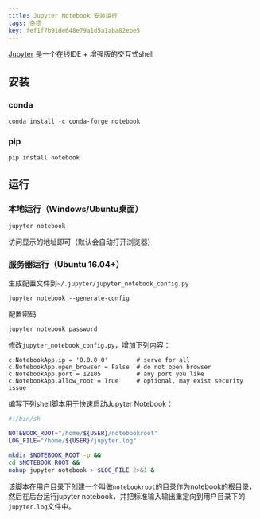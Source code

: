 ```yaml
---
title: Jupyter Notebook 安装运行
tags: 杂项
key: fef1f7b91de648e79a1d5a1aba82ebe5
---
```


[Jupyter](https://jupyter.org/) 是一个在线IDE + 增强版的交互式shell

## 安装

### conda

```
conda install -c conda-forge notebook
```
### pip

```
pip install notebook
```

## 运行

### 本地运行（Windows/Ubuntu桌面）

```
jupyter notebook
```

访问显示的地址即可（默认会自动打开浏览器）

### 服务器运行（Ubuntu 16.04+）

生成配置文件到`~/.jupyter/jupyter_notebook_config.py`

```
jupyter notebook --generate-config
```

配置密码

```
jupyter notebook password
```

修改`jupyter_notebook_config.py`，增加下列内容：

```
c.NotebookApp.ip = '0.0.0.0'        # serve for all
c.NotebookApp.open_browser = False  # do not open browser
c.NotebookApp.port = 12105          # any port you like
c.NotebookApp.allow_root = True     # optional, may exist security issue
```
编写下列shell脚本用于快速启动Jupyter Notebook：

```bash
#!/bin/sh

NOTEBOOK_ROOT="/home/${USER}/notebookroot"
LOG_FILE="/home/${USER}/jupyter.log"

mkdir $NOTEBOOK_ROOT -p &&
cd $NOTEBOOK_ROOT &&
nohup jupyter notebook > $LOG_FILE 2>&1 &
```

该脚本在用户目录下创建一个叫做`notebookroot`的目录作为notebook的根目录，然后在后台运行jupyter notebook，并把标准输入输出重定向到用户目录下的`jupyter.log`文件中。
